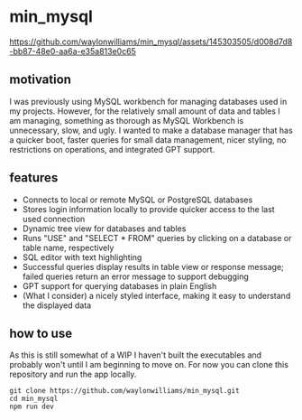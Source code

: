 # min_mysql

https://github.com/waylonwilliams/min_mysql/assets/145303505/d008d7d8-bb87-48e0-aa6a-e35a813e0c65

## motivation

I was previously using MySQL workbench for managing databases used in my projects. However, for the relatively small amount of data and tables I am managing, something as thorough as MySQL Workbench is unnecessary, slow, and ugly. I wanted to make a database manager that has a quicker boot, faster queries for small data management, nicer styling, no restrictions on operations, and integrated GPT support.

## features

* Connects to local or remote MySQL or PostgreSQL databases
* Stores login information locally to provide quicker access to the last used connection
* Dynamic tree view for databases and tables
* Runs "USE" and "SELECT * FROM" queries by clicking on a database or table name, respectively
* SQL editor with text highlighting
* Successful queries display results in table view or response message; failed queries return an error message to support debugging
* GPT support for querying databases in plain English
* (What I consider) a nicely styled interface, making it easy to understand the displayed data

## how to use

As this is still somewhat of a WIP I haven't built the executables and probably won't until I am beginning to move on. For now you can clone this repository and run the app locally.

```
git clone https://github.com/waylonwilliams/min_mysql.git
cd min_mysql
npm run dev
```
